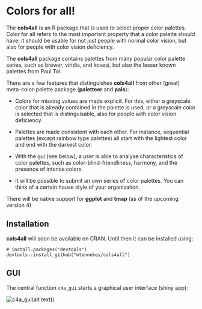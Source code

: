 # Colors for all!

The **cols4all** is an R package that is used to select proper color palettes. Color for all refers to the most important property that a color palette should have: it should be usable for not just people with normal color vision, but also for people with color vision deficiency.

The **cols4all** package contains palettes from many popular color palette series, such as brewer, viridis, and kovesi, but also the lesser known palettes from Paul Tol.

There are a few features that distinguishes **cols4all** from other (great) meta-color-palette package (**paletteer** and **pals**):

* Colors for missing values are made explicit. For this, either a greyscale color that is already contained in the palette is used, or a greyscale color is selected that is distinguisable, also for people with color vision deficiency.

* Palettes are made consistent with each other. For instance, sequential palettes (except rainbow type palettes) all start with the lightest color and end with the darkest color.

* With the gui (see below), a user is able to analyse characteristics of color palettes, such as color-blind-friendliness, harmony, and the presence of intense colors.

* It will be possible to submit an own series of color palettes. You can think of a certain house style of your organization.

There will be native support for **ggplot** and **tmap** (as of the upcoming version 4)


## Installation

**cols4all** will soon be available on CRAN. Until then it can be installed using:

```{r, eval=FALSE}
# install.packages("devtools")
devtools::install_github("mtennekes/cols4all")
```

## GUI

The central function `c4a_gui` starts a graphical user interface (shiny app): 

![c4a_gui(alt text))](https://user-images.githubusercontent.com/2444081/155034066-ed8e2441-ca67-4feb-a9a1-8f4a350b14a9.png)

